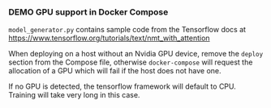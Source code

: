 ### DEMO GPU support in Docker Compose

`model_generator.py` contains sample code from the Tensorflow docs at https://www.tensorflow.org/tutorials/text/nmt_with_attention

When deploying on a host without an Nvidia GPU device, remove the `deploy` section from the Compose file, otherwise `docker-compose` will request the allocation of a GPU which will fail if the host does not have one.

If no GPU is detected, the tensorflow framework will default to CPU. Training will take very long in this case.

